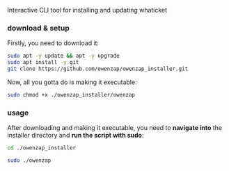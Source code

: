 Interactive CLI tool for installing and updating whaticket

### download & setup

Firstly, you need to download it:


```bash
sudo apt -y update && apt -y upgrade
sudo apt install -y git
git clone https://github.com/owenzap/owenzap_installer.git
```

Now, all you gotta do is making it executable:

```bash
sudo chmod +x ./owenzap_installer/owenzap
```

### usage

After downloading and making it executable, you need to **navigate into** the installer directory and **run the script with sudo**:

```bash
cd ./owenzap_installer
```

```bash
sudo ./owenzap
```

